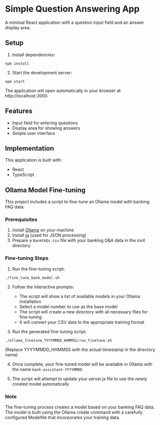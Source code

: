 # Simple Question Answering App

A minimal React application with a question input field and an answer display area.

## Setup

1. Install dependencies:
```
npm install
```

2. Start the development server:
```
npm start
```

The application will open automatically in your browser at http://localhost:3000.

## Features

- Input field for entering questions
- Display area for showing answers
- Simple user interface

## Implementation

This application is built with:
- React
- TypeScript 

## Ollama Model Fine-tuning

This project includes a script to fine-tune an Ollama model with banking FAQ data:

### Prerequisites

1. Install [Ollama](https://ollama.com/) on your machine
2. Install [jq](https://jqlang.github.io/jq/download/) (used for JSON processing)
3. Prepare a `BankFAQs.csv` file with your banking Q&A data in the root directory

### Fine-tuning Steps

1. Run the fine-tuning script:
```
./fine_tune_bank_model.sh
```

2. Follow the interactive prompts:
   - The script will show a list of available models in your Ollama installation
   - Select a model number to use as the base model
   - The script will create a new directory with all necessary files for fine-tuning
   - It will convert your CSV data to the appropriate training format

3. Run the generated fine-tuning script:
```
./ollama_finetune_YYYYMMDD_HHMMSS/run_finetune.sh
```
   (Replace YYYYMMDD_HHMMSS with the actual timestamp in the directory name)

4. Once complete, your fine-tuned model will be available in Ollama with the name `bank-assistant-YYYYMMDD`

5. The script will attempt to update your server.js file to use the newly created model automatically

### Note

The fine-tuning process creates a model based on your banking FAQ data. The model is built using the Ollama create command with a carefully configured Modelfile that incorporates your training data. 
